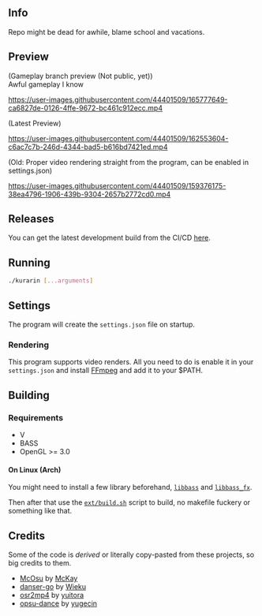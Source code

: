 ## Info

Repo might be dead for awhile, blame school and vacations.

## Preview

(Gameplay branch preview (Not public, yet)) </br>
Awful gameplay I know

https://user-images.githubusercontent.com/44401509/165777649-ca6827de-0126-4ffe-9672-bc461c912ecc.mp4



(Latest Preview)


https://user-images.githubusercontent.com/44401509/162553604-c6ac7c7b-246d-4344-bad5-b616bd7421ed.mp4


(Old: Proper video rendering straight from the program, can be enabled in settings.json)

https://user-images.githubusercontent.com/44401509/159376175-38ea4796-1906-439b-9304-2657b2772cd0.mp4


## Releases

You can get the latest development build from the CI/CD [here](https://github.com/FireRedz/kurarin/actions/workflows/ci.yml).

## Running

```bash
./kurarin [...arguments]
```
## Settings

The program will create the `settings.json` file on startup.


### Rendering

This program supports video renders. All you need to do is enable it in your
`settings.json` and install [FFmpeg](https://ffmpeg.org/) and add it to your $PATH.


## Building

### Requirements

* V
* BASS
* OpenGL >= 3.0

#### On Linux (Arch)

You might need to install a few library beforehand, [`libbass`](https://aur.archlinux.org/packages/libbass) and [`libbass_fx`](https://aur.archlinux.org/packages/libbass_fx). </br>

Then after that use the [`ext/build.sh`](https://github.com/FireRedz/kurarin/blob/rewrite/ext/build.sh) script to build, no makefile fuckery or something like that.
## Credits

Some of the code is _derived_ or literally copy-pasted from these projects, so big credits to them.

* [McOsu](https://github.com/McKay42/McOsu) by [McKay](https://github.com/McKay42)
* [danser-go](https://github.com/Wieku/danser-go) by [Wieku](https://github.com/Wieku)
* [osr2mp4](https://github.com/uyitroa/osr2mp4-core) by [yuitora](https://github.com/uyitroa)
* [opsu-dance](https://github.com/yugecin/opsu-dance) by [yugecin](https://github.com/yugecin)
